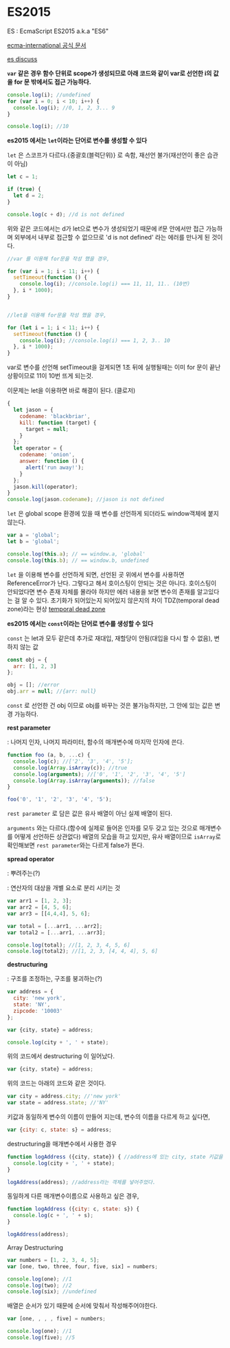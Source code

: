 # ES2015

ES : EcmaScript 
ES2015 a.k.a "ES6"

[ecma-international 공식 문서](https://www.ecma-international.org/ecma-262/6.0/)

[es discuss](https://esdiscuss.org/)



**`var` 같은 경우 함수 단위로 scope가 생성되므로 아래 코드와 같이 var로 선언한 i의 값을 for 문 밖에서도 접근 가능하다.**

```js
console.log(i); //undefined
for (var i = 0; i < 10; i++) {
  console.log(i); //0, 1, 2, 3... 9
}

console.log(i); //10
```



**es2015 에서는 `let`이라는 단어로 변수를 생성할 수 있다**

`let` 은 스코프가 다르다.{중괄호(블럭단위)} 로 속함, 재선언 불가(재선언이 좋은 습관이 아님)

```js
let c = 1;

if (true) {
  let d = 2;
}

console.log(c + d); //d is not defined
```

위와 같은 코드에서는 d가 let으로 변수가 생성되었기 때문에 if문 안에서만 접근 가능하며 외부에서 내부로 접근할 수 없으므로 'd is not defined' 라는 에러를 만나게 된 것이다.



```js
//var 를 이용해 for문을 작성 했을 경우,

for (var i = 1; i < 11; i++) {
  setTimeout(function () {
    console.log(i); //console.log(i) === 11, 11, 11.. (10번)
  }, i * 1000);
}


//let을 이용해 for문을 작성 했을 경우,

for (let i = 1; i < 11; i++) {
  setTimeout(function () {
    console.log(i); //console.log(i) === 1, 2, 3.. 10
  }, i * 1000);
}

```

var로 변수를 선언해 setTimeout을 걸게되면 1초 뒤에 실행될때는 이미 for 문이 끝난 상황이므로 11이 10번 뜨게 되는것. 

이문제는 let을 이용하면 바로 해결이 된다. (클로저)

```js
{
  let jason = {
    codename: 'blackbriar',
    kill: function (target) {
      target = null;
    }
  };
  let operator = {
    codename: 'onion',
    answer: function () {
      alert('run away!');
    }
  };
  jason.kill(operator);
}
console.log(jason.codename); //jason is not defined
```



`let` 은 global scope 환경에 있을 때 변수를 선언하게 되더라도 window객체에 붙지 않는다.

```js
var a = 'global';
let b = 'global';

console.log(this.a); // == window.a, 'global'
console.log(this.b); // == window.b, undefined
```



`let` 을 이용해 변수를 선언하게 되면, 선언된 곳 위에서 변수를 사용하면 ReferenceError가 난다.
그렇다고 해서 호이스팅이 안되는 것은 아니다. 호이스팅이 안되었다면 변수 존재 자체를 몰라야 하지만 에러 내용을 보면 변수의 존재를 알고있다는 걸 알 수 있다. 초기화가 되어있는지 되어있지 않은지의 차이 TDZ(temporal dead zone)라는 현상
[temporal dead zone]([https://developer.mozilla.org/ko/docs/Web/JavaScript/Reference/Statements/let#%EC%9E%84%EC%8B%9C%EC%A0%81%EC%9D%B8_%EC%82%AC%EA%B0%81_%EC%A7%80%EC%97%AD%EA%B3%BC_%EC%98%A4%EB%A5%98](https://developer.mozilla.org/ko/docs/Web/JavaScript/Reference/Statements/let#임시적인_사각_지역과_오류))



**es2015 에서는 `const`이라는 단어로 변수를 생성할 수 있다**

`const` 는 let과 모두 같은데 추가로 재대입, 재할당이 안됨(대입을 다시 할 수 없음), 변하지 않는 값

```js
const obj = {
  arr: [1, 2, 3]
};

obj = []; //error
obj.arr = null; //{arr: null}

```

`const` 로 선언한 건 obj 이므로 obj를 바꾸는 것은 불가능하지만, 그 안에 있는 값은 변경 가능하다.



**rest parameter**

: 나머지 인자, 나머지 파라미터, 함수의 매개변수에 마지막 인자에 쓴다.

```js
function foo (a, b, ...c) {
  console.log(c); //['2', '3', '4', '5'];
  console.log(Array.isArray(c)); //true
  console.log(arguments); //['0', '1', '2', '3', '4', '5']
  console.log(Array.isArray(arguments)); //false
}

foo('0', '1', '2', '3', '4', '5');
```

`rest parameter` 로 담은 값은 유사 배열이 아닌 실제 배열이 된다.

`arguments` 와는 다르다.(함수에 실제로 들어온 인자를 모두 갖고 있는 것으로 매개변수를 어떻게 선언하든 상관없다) 배열의 모습을 하고 있지만, 유사 배열이므로 `isArray`로 확인해보면 `rest parameter`와는 다르게 false가 뜬다.



**spread operator**

: 뿌려주는(?) 

: 연산자의 대상을 개별 요소로 분리 시키는 것

```js
var arr1 = [1, 2, 3];
var arr2 = [4, 5, 6];
var arr3 = [[4,4,4], 5, 6];

var total = [...arr1, ...arr2];
var total2 = [...arr1, ...arr3];

console.log(total); //[1, 2, 3, 4, 5, 6]
console.log(total2); //[1, 2, 3, [4, 4, 4], 5, 6]
```



**destructuring**

: 구조를 조정하는, 구조를 붕괴하는(?)

```js
var address = {
  city: 'new york',
  state: 'NY',
  zipcode: '10003'
};

var {city, state} = address;

console.log(city + ', ' + state);
```

위의 코드에서 destructuring 이 일어났다.

```js
var {city, state} = address;
```

위의 코드는 아래의 코드와 같은 것이다.

```js
var city = address.city; //'new york'
var state = address.state; //'NY'
```

키값과 동일하게 변수의 이름이 만들어 지는데, 변수의 이름을 다르게 하고 싶다면,

```js
var {city: c, state: s} = address;
```



destructuring을 매개변수에서 사용한 경우

```js
function logAddress ({city, state}) { //address에 있는 city, state 키값을 사용
  console.log(city + ', ' + state);
}

logAddress(address); //address라는 객체를 넣어주었다.
```

동일하게 다른 매개변수이름으로 사용하고 싶은 경우,

```js
function logAddress ({city: c, state: s}) {
  console.log(c + ', ' + s);
}

logAddress(address);
```



Array Destructuring

```js
var numbers = [1, 2, 3, 4, 5];
var [one, two, three, four, five, six] = numbers;

console.log(one); //1
console.log(two); //2
console.log(six); //undefined
```

배열은 순서가 있기 때문에 순서에 맞춰서 작성해주어야한다.

```js
var [one, , , , five] = numbers;

console.log(one); //1
console.log(five); //5
```

